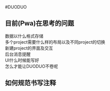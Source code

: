 #DUODUO
## 目前(Pwa)在思考的问题
数据以什么格式存储  
多个project需要什么样的布局以及不同project的切换  
新建project的界面及交互  
后台消息提醒  
UI什么时候能写好  
怎么才能让DUODUO不卷呢
## 如何规范书写注释